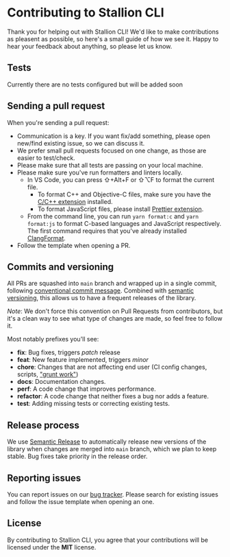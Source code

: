 # Contributing to Stallion CLI

Thank you for helping out with Stallion CLI! We'd like to make contributions as
pleasent as possible, so here's a small guide of how we see it. Happy to hear
your feedback about anything, so please let us know.

## Tests

Currently there are no tests configured but will be added soon

## Sending a pull request

When you're sending a pull request:

- Communication is a key. If you want fix/add something, please open new/find
  existing issue, so we can discuss it.
- We prefer small pull requests focused on one change, as those are easier to
  test/check.
- Please make sure that all tests are passing on your local machine.
- Please make sure you've run formatters and linters locally.
  - In VS Code, you can press ⇧+Alt+F or ⇧⌥F to format the current file.
    - To format C++ and Objective-C files, make sure you have the
      [C/C++ extension](https://marketplace.visualstudio.com/items?itemName=ms-vscode.cpptools)
      installed.
    - To format JavaScript files, please install
      [Prettier extension](https://marketplace.visualstudio.com/items?itemName=esbenp.prettier-vscode).
  - From the command line, you can run `yarn format:c` and `yarn format:js` to
    format C-based languages and JavaScript respectively. The first command
    requires that you've already installed
    [ClangFormat](https://clang.llvm.org/docs/ClangFormat.html).
- Follow the template when opening a PR.

## Commits and versioning

All PRs are squashed into `main` branch and wrapped up in a single commit,
following
[conventional commit message](https://www.conventionalcommits.org/en/v1.0.0-beta.3).
Combined with [semantic versioning](https://semver.org/), this allows us to have
a frequent releases of the library.

_Note_: We don't force this convention on Pull Requests from contributors, but
it's a clean way to see what type of changes are made, so feel free to follow
it.

Most notably prefixes you'll see:

- **fix**: Bug fixes, triggers _patch_ release
- **feat**: New feature implemented, triggers _minor_
- **chore**: Changes that are not affecting end user (CI config changes,
  scripts, ["grunt work"](https://stackoverflow.com/a/26944812/3510245))
- **docs**: Documentation changes.
- **perf**: A code change that improves performance.
- **refactor**: A code change that neither fixes a bug nor adds a feature.
- **test**: Adding missing tests or correcting existing tests.

## Release process

We use [Semantic Release](http://semantic-release.org) to automatically release
new versions of the library when changes are merged into `main` branch, which
we plan to keep stable. Bug fixes take priority in the release order.

## Reporting issues

You can report issues on our
[bug tracker](https://github.com/stallion-tech/stallion-cli/issues).
Please search for existing issues and follow the issue template when opening an
one.

## License

By contributing to Stallion CLI, you agree that your contributions
will be licensed under the **MIT** license.